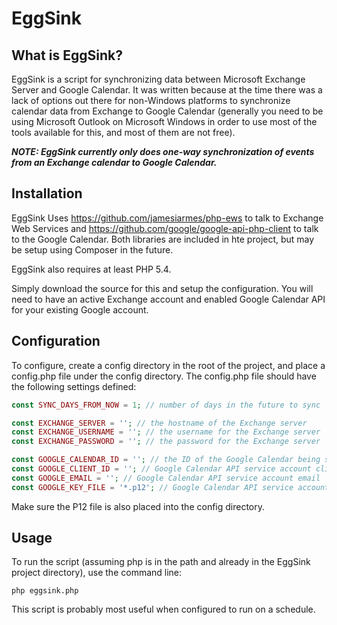 # EggSink

## What is EggSink?

EggSink is a script for synchronizing data between Microsoft Exchange Server and Google Calendar. It was written because at the time there was a lack of options out there for non-Windows platforms to synchronize calendar data from Exchange to Google Calendar (generally you need to be using Microsoft Outlook on Microsoft Windows in order to use most of the tools available for this, and most of them are not free).

**_NOTE: EggSink currently only does one-way synchronization of events from an Exchange calendar to Google Calendar._**

## Installation
EggSink Uses https://github.com/jamesiarmes/php-ews to talk to Exchange Web Services and https://github.com/google/google-api-php-client to talk to the Google Calendar. Both libraries are included in hte project, but may be setup using Composer in the future. 

EggSink also requires at least PHP 5.4.

Simply download the source for this and setup the configuration.  You will need to have an active Exchange account and enabled Google Calendar API for your existing Google account.

## Configuration
To configure, create a config directory in the root of the project, and place a config.php file under the config directory. The config.php file should have the following settings defined:

```php
const SYNC_DAYS_FROM_NOW = 1; // number of days in the future to sync

const EXCHANGE_SERVER = ''; // the hostname of the Exchange server
const EXCHANGE_USERNAME = ''; // the username for the Exchange server
const EXCHANGE_PASSWORD = ''; // the password for the Exchange server

const GOOGLE_CALENDAR_ID = ''; // the ID of the Google Calendar being synced
const GOOGLE_CLIENT_ID = ''; // Google Calendar API service account client ID
const GOOGLE_EMAIL = ''; // Google Calendar API service account email
const GOOGLE_KEY_FILE = '*.p12'; // Google Calendar API service account p12 file name
```

Make sure the P12 file is also placed into the config directory.

## Usage
To run the script (assuming php is in the path and already in the EggSink project directory), use the command line:
```
php eggsink.php
```

This script is probably most useful when configured to run on a schedule. 
